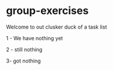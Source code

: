 # group-exercises
Welcome to out clusker duck of a task list 

1 - We have nothing yet

2 - still nothing 

3- got nothing
